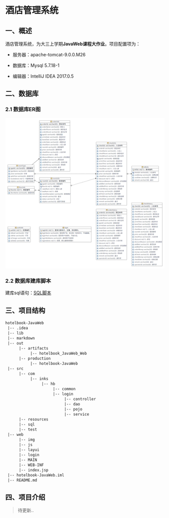 # 酒店管理系统

## 一、概述

酒店管理系统，为大三上学期**JavaWeb课程大作业**。项目配置项为：

* 服务器：apache-tomcat-9.0.0.M26

* 数据库：Mysql 5.7.18-1

* 编辑器：IntelliJ IDEA 2017.0.5

## 二、数据库

### 2.1 数据库ER图

![](./markdown/hotelbook-ER.png)

### 2.2 数据库建库脚本

建库sql语句：[SQL脚本](./src/sql/sql.sql)

## 三、项目结构

    hotelbook-JavaWeb
     |-- .idea
     |-- lib
     |-- markdown
     |-- out
          |-- artifacts
               |-- hotelbook_JavaWeb_Web
          |-- production
               |-- hotelbook-JavaWeb
     |-- src
          |-- com
               |-- inks
                    |-- hb
                         |-- common
                         |-- login
                              |-- controller
                              |-- dao
                              |-- pojo
                              |-- service
          |-- resources
          |-- sql
          |-- test
     |-- web
          |-- img
          |-- js
          |-- layui
          |-- login
          |-- MAIN
          |-- WEB-INF
          |-- index.jsp
     |-- hotelbook-JavaWeb.iml
     |-- README.md

## 四、项目介绍

> 待更新..